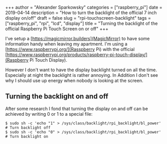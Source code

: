 +++
author = "Alexander Sparkowsky"
categories = ["raspberry_pi"]
date = 2019-04-14
description = "How to turn the backlight of the official 7 inch display on/off"
draft = false
slug = "rpi-touchscreen-backlight"
tags = ["raspberry_pi", "rpi", "lcd", "display"]
title = "Turning the backlight of the official Raspberry Pi Touch Screen on or off"
+++

I've setup a [https://magicmirror.builders](MagicMirror) to have some information handy when leaving my apartment. I'm using a [https://www.raspberrypi.org/](Rasspberry Pi) with the official [https://www.raspberrypi.org/products/raspberry-pi-touch-display/](Raspberry Pi Touch Display).

However I don't want to have the display backlight turned on all the time. Especially at night the backlight is rather annoying. In Addition I don't see why I should use up energy when nobody is looking at the screen.

## Turning the backlight on and off

After some research I fond that turning the display on and off can be achieved by writing 0 or 1 to a special file:

```
$ sudo sh -c 'echo "1" > /sys/class/backlight/rpi_backlight/bl_power' # Turn backlight off
$ sudo sh -c 'echo "0" > /sys/class/backlight/rpi_backlight/bl_power' # Turn backlight on
```

